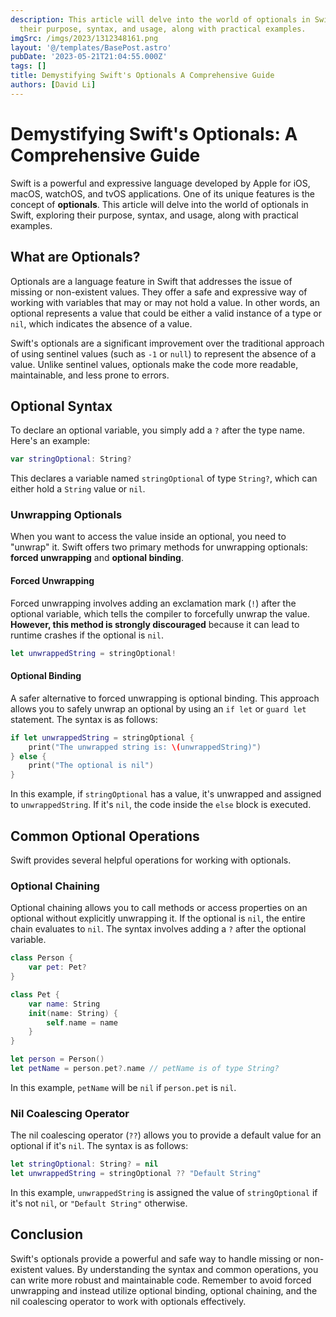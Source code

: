 ```yaml
---
description: This article will delve into the world of optionals in Swift, exploring
  their purpose, syntax, and usage, along with practical examples.
imgSrc: /imgs/2023/1312348161.png
layout: '@/templates/BasePost.astro'
pubDate: '2023-05-21T21:04:55.000Z'
tags: []
title: Demystifying Swift's Optionals A Comprehensive Guide
authors: [David Li]
---
```


# Demystifying Swift's Optionals: A Comprehensive Guide

Swift is a powerful and expressive language developed by Apple for iOS, macOS, watchOS, and tvOS applications. One of its unique features is the concept of **optionals**. This article will delve into the world of optionals in Swift, exploring their purpose, syntax, and usage, along with practical examples.

## What are Optionals?

Optionals are a language feature in Swift that addresses the issue of missing or non-existent values. They offer a safe and expressive way of working with variables that may or may not hold a value. In other words, an optional represents a value that could be either a valid instance of a type or `nil`, which indicates the absence of a value.

Swift's optionals are a significant improvement over the traditional approach of using sentinel values (such as `-1` or `null`) to represent the absence of a value. Unlike sentinel values, optionals make the code more readable, maintainable, and less prone to errors.

## Optional Syntax

To declare an optional variable, you simply add a `?` after the type name. Here's an example:

```swift
var stringOptional: String?
```

This declares a variable named `stringOptional` of type `String?`, which can either hold a `String` value or `nil`.

### Unwrapping Optionals

When you want to access the value inside an optional, you need to "unwrap" it. Swift offers two primary methods for unwrapping optionals: **forced unwrapping** and **optional binding**.

#### Forced Unwrapping

Forced unwrapping involves adding an exclamation mark (`!`) after the optional variable, which tells the compiler to forcefully unwrap the value. **However, this method is strongly discouraged** because it can lead to runtime crashes if the optional is `nil`.

```swift
let unwrappedString = stringOptional!
```

#### Optional Binding

A safer alternative to forced unwrapping is optional binding. This approach allows you to safely unwrap an optional by using an `if let` or `guard let` statement. The syntax is as follows:

```swift
if let unwrappedString = stringOptional {
    print("The unwrapped string is: \(unwrappedString)")
} else {
    print("The optional is nil")
}
```

In this example, if `stringOptional` has a value, it's unwrapped and assigned to `unwrappedString`. If it's `nil`, the code inside the `else` block is executed.

## Common Optional Operations

Swift provides several helpful operations for working with optionals.

### Optional Chaining

Optional chaining allows you to call methods or access properties on an optional without explicitly unwrapping it. If the optional is `nil`, the entire chain evaluates to `nil`. The syntax involves adding a `?` after the optional variable.

```swift
class Person {
    var pet: Pet?
}

class Pet {
    var name: String
    init(name: String) {
        self.name = name
    }
}

let person = Person()
let petName = person.pet?.name // petName is of type String?
```

In this example, `petName` will be `nil` if `person.pet` is `nil`.

### Nil Coalescing Operator

The nil coalescing operator (`??`) allows you to provide a default value for an optional if it's `nil`. The syntax is as follows:

```swift
let stringOptional: String? = nil
let unwrappedString = stringOptional ?? "Default String"
```

In this example, `unwrappedString` is assigned the value of `stringOptional` if it's not `nil`, or `"Default String"` otherwise.

## Conclusion

Swift's optionals provide a powerful and safe way to handle missing or non-existent values. By understanding the syntax and common operations, you can write more robust and maintainable code. Remember to avoid forced unwrapping and instead utilize optional binding, optional chaining, and the nil coalescing operator to work with optionals effectively.